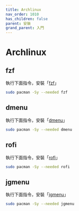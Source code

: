```yaml
---
title: Archlinux
nav_order: 1010
has_children: false
parent: 安裝
grand_parent: 入門
---
```



# Archlinux



## fzf

執行下面指令，安裝「[fzf](https://archlinux.org/packages/community/x86_64/fzf/)」

``` sh
sudo pacman -Sy --needed fzf
```


## dmenu

執行下面指令，安裝「[dmenu](https://archlinux.org/packages/community/x86_64/dmenu/)」

``` sh
sudo pacman -Sy --needed dmenu
```


## rofi

執行下面指令，安裝「[rofi](https://archlinux.org/packages/community/x86_64/rofi/)」

``` sh
sudo pacman -Sy --needed rofi
```


## jgmenu

執行下面指令，安裝「[jgmenu](https://archlinux.org/packages/community/x86_64/jgmenu/)」


``` sh
sudo pacman -Sy --needed jgmenu
```
